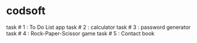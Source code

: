 # codsoft
task # 1 : To Do List app
task # 2 : calculator
task # 3 : password generator
task # 4 : Rock-Paper-Scissor game
task # 5 : Contact book
